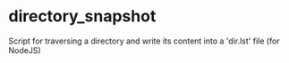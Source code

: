 # directory_snapshot
Script for traversing a directory and write its content into a 'dir.lst' file (for NodeJS)
